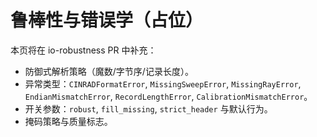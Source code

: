 # 鲁棒性与错误学（占位）

本页将在 io-robustness PR 中补充：
- 防御式解析策略（魔数/字节序/记录长度）。
- 异常类型：`CINRADFormatError`, `MissingSweepError`, `MissingRayError`, `EndianMismatchError`, `RecordLengthError`, `CalibrationMismatchError`。
- 开关参数：`robust`, `fill_missing`, `strict_header` 与默认行为。
- 掩码策略与质量标志。

